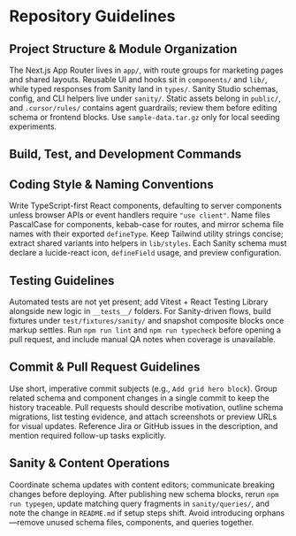 # Repository Guidelines

## Project Structure & Module Organization
The Next.js App Router lives in `app/`, with route groups for marketing pages and shared layouts. Reusable UI and hooks sit in `components/` and `lib/`, while typed responses from Sanity land in `types/`. Sanity Studio schemas, config, and CLI helpers live under `sanity/`. Static assets belong in `public/`, and `.cursor/rules/` contains agent guardrails; review them before editing schema or frontend blocks. Use `sample-data.tar.gz` only for local seeding experiments.

## Build, Test, and Development Commands
<!-- - `npm run dev`: Start the Next.js dev server plus hot reloading.
- `npm run build`: Create a production build for Vercel or static previews.
- `npm run start`: Serve the last production build locally.
- `npm run lint`: Run the Next.js ESLint ruleset (treat warnings as failures).
- `npm run typecheck`: Execute `tsc --noEmit` to guard cross-layer typings.
- `npm run typegen`: Regenerate `schema.json` and `sanity.types.ts` after schema changes. -->

## Coding Style & Naming Conventions
Write TypeScript-first React components, defaulting to server components unless browser APIs or event handlers require `"use client"`. Name files PascalCase for components, kebab-case for routes, and mirror schema file names with their exported `defineType`. Keep Tailwind utility strings concise; extract shared variants into helpers in `lib/styles`. Each Sanity schema must declare a lucide-react icon, `defineField` usage, and preview configuration.

## Testing Guidelines
Automated tests are not yet present; add Vitest + React Testing Library alongside new logic in `__tests__/` folders. For Sanity-driven flows, build fixtures under `test/fixtures/sanity/` and snapshot composite blocks once markup settles. Run `npm run lint` and `npm run typecheck` before opening a pull request, and include manual QA notes when coverage is unavailable.

## Commit & Pull Request Guidelines
Use short, imperative commit subjects (e.g., `Add grid hero block`). Group related schema and component changes in a single commit to keep the history traceable. Pull requests should describe motivation, outline schema migrations, list testing evidence, and attach screenshots or preview URLs for visual updates. Reference Jira or GitHub issues in the description, and mention required follow-up tasks explicitly.

## Sanity & Content Operations
Coordinate schema updates with content editors; communicate breaking changes before deploying. After publishing new schema blocks, rerun `npm run typegen`, update matching query fragments in `sanity/queries/`, and note the change in `README.md` if setup steps shift. Avoid introducing orphans—remove unused schema files, components, and queries together.
